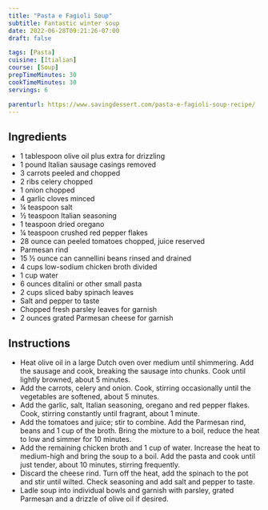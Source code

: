 ```yaml
---
title: "Pasta e Fagioli Soup"
subtitle: Fantastic winter soup
date: 2022-06-28T09:21:26-07:00
draft: false

tags: [Pasta]
cuisine: [Itialian]
course: [Soup]
prepTimeMinutes: 30
cookTimeMinutes: 30
servings: 6

parenturl: https://www.savingdessert.com/pasta-e-fagioli-soup-recipe/
---
```


## Ingredients

- 1 tablespoon olive oil plus extra for drizzling
- 1 pound Italian sausage casings removed
- 3 carrots peeled and chopped
- 2 ribs celery chopped
- 1 onion chopped
- 4 garlic cloves minced
- ¼ teaspoon salt
- ½ teaspoon Italian seasoning
- 1 teaspoon dried oregano
- ¼ teaspoon crushed red pepper flakes
- 28 ounce can peeled tomatoes chopped, juice reserved
- Parmesan rind
- 15 ½ ounce can cannellini beans rinsed and drained
- 4 cups low-sodium chicken broth divided
- 1 cup water
- 6 ounces ditalini or other small pasta
- 2 cups sliced baby spinach leaves
- Salt and pepper to taste
- Chopped fresh parsley leaves for garnish
- 2 ounces grated Parmesan cheese for garnish

## Instructions

- Heat olive oil in a large Dutch oven over medium until shimmering. Add the
sausage and cook, breaking the sausage into chunks. Cook until lightly
browned, about 5 minutes.
- Add the carrots, celery and onion. Cook, stirring occasionally until the
vegetables are softened, about 5 minutes.
- Add the garlic, salt, Italian seasoning, oregano and red pepper flakes. Cook, stirring constantly until fragrant, about 1 minute.
- Add the tomatoes and juice; stir to combine. Add the Parmesan rind, beans and 1 cup of the broth. Bring the mixture to a boil, reduce the heat to low and simmer for 10 minutes.
- Add the remaining chicken broth and 1 cup of water. Increase the heat to medium-high and bring the soup to a boil. Add the pasta and cook until just tender, about 10 minutes, stirring frequently.
- Discard the cheese rind. Turn off the heat, add the spinach to the pot and stir until wilted. Check seasoning and add salt and pepper to taste.
- Ladle soup into individual bowls and garnish with parsley, grated Parmesan and a drizzle of olive oil if desired.
